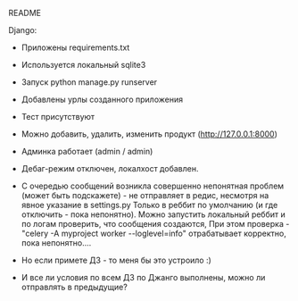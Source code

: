 README

Django:
  - Приложены  requirements.txt
  - Используется локальный sqlite3
  - Запуск  python manage.py runserver
  - Добавлены урлы созданного приложения
  - Тест присутствуют
  - Можно добавить, удалить, изменить продукт (http://127.0.0.1:8000)
  - Админка работает (admin / admin)
  - Дебаг-режим отключен, локалхост добавлен.
  - С очередью сообщений возникла совершенно непонятная проблем (может быть подскажете) - 
  не отправляет в редис, несмотря на явное указание в settings.py
  Только в реббит по умолчанию (и где отключить - пока непонятно).
  Можно запустить локальный реббит и по логам проверить, что сообщения создаются,
  При этом проверка - "celery -A myproject worker --loglevel=info" отрабатывает корректно, пока непонятно....
 
 - Но если примете ДЗ - то меня бы это устроило :)
 - И все ли условия по всем ДЗ по Джанго выполнены, можно ли отправлять в предыдущие?
